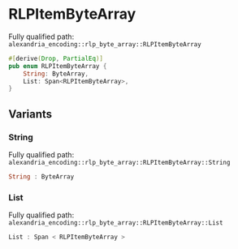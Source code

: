 # RLPItemByteArray

Fully qualified path: `alexandria_encoding::rlp_byte_array::RLPItemByteArray`

```rust
#[derive(Drop, PartialEq)]
pub enum RLPItemByteArray {
    String: ByteArray,
    List: Span<RLPItemByteArray>,
}
```

## Variants

### String

Fully qualified path: `alexandria_encoding::rlp_byte_array::RLPItemByteArray::String`

```rust
String : ByteArray
```

### List

Fully qualified path: `alexandria_encoding::rlp_byte_array::RLPItemByteArray::List`

```rust
List : Span < RLPItemByteArray >
```

